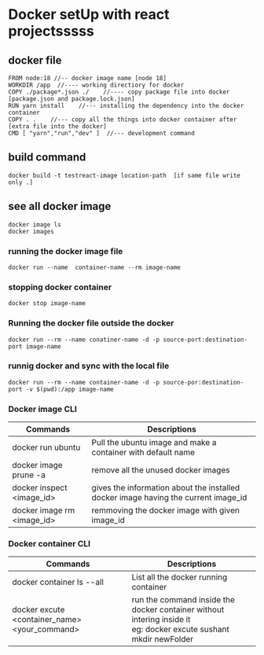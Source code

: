 # Docker setUp with react projectsssss
## docker file
    FROM node:18 //-- docker image name [node 18]
    WORKDIR /app  //---- working directiory for docker
    COPY ./package*.json ./    //---- copy package file into docker [package.json and package.lock.json]
    RUN yarn install    //--- installing the dependency into the docker container
    COPY . .    //--- copy all the things into docker container after [extra file into the docker]
    CMD [ "yarn","run","dev" ]  //--- development command

## build command
    docker build -t testreact-image location-path  [if same file write only .]

## see all docker image
    docker image ls
    docker images

### running the docker image file 
    docker run --name  container-name --rm image-name
### stopping docker container
    docker stop image-name

### Running the docker file outside the docker
    docker run --rm --name conatiner-name -d -p source-port:destination-port image-name

### runnig docker and sync with the local file
    docker run --rm --name container-name -d -p source-por:destination-port -v $(pwd):/app image-name


### Docker image CLI
Commands | Descriptions 
--- | ---
docker run ubuntu | Pull the ubuntu image and make a container with default name
docker image prune -a | remove all the unused docker images
docker inspect <image_id> | gives the information about the installed docker image having the current image_id
docker image rm <image_id> | remmoving the docker image with given image_id

### Docker container CLI
Commands | Descriptions 
--- | ---
docker container ls --all | List all the docker running container
docker excute <container_name> <your_command> | run the command inside the docker container without intering inside it<br>eg: docker excute sushant mkdir newFolder





